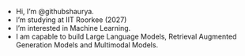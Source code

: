 -  Hi, I’m @githubshaurya.
-  I’m studying at IIT Roorkee (2027) 
-  I’m interested in Machine Learning.
-  I am capable to build Large Language Models, Retrieval Augmented Generation Models and Multimodal Models.

<!---
githubshaurya/githubshaurya is a ✨ special ✨ repository because its `README.md` (this file) appears on your GitHub profile.
You can click the Preview link to take a look at your changes.
--->
